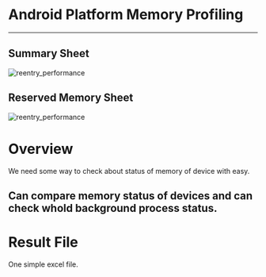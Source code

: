 # Android Platform Memory Profiling
----------------------------------------

## Summary Sheet
![reentry_performance](https://user-images.githubusercontent.com/118165975/209471306-9c2af19c-1e1d-4fd7-8f94-c1eba43ec73d.png)
## Reserved Memory Sheet
![reentry_performance](https://user-images.githubusercontent.com/118165975/209471327-dbba1c2e-fa8a-4d88-84d7-ec8cff17b586.png)

# Overview
We need some way to check about status of memory of device with easy. 

Can compare memory status of devices and can check whold background process status.
----------------------------------------

# Result File
One simple excel file.
